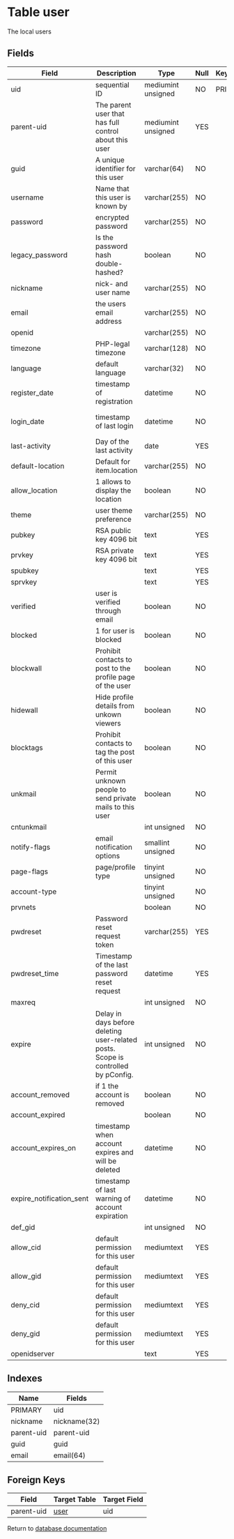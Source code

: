 Table user
===========

The local users

Fields
------

| Field                    | Description                                                                       | Type               | Null | Key | Default             | Extra          |
| ------------------------ | --------------------------------------------------------------------------------- | ------------------ | ---- | --- | ------------------- | -------------- |
| uid                      | sequential ID                                                                     | mediumint unsigned | NO   | PRI | NULL                | auto_increment |
| parent-uid               | The parent user that has full control about this user                             | mediumint unsigned | YES  |     | NULL                |                |
| guid                     | A unique identifier for this user                                                 | varchar(64)        | NO   |     |                     |                |
| username                 | Name that this user is known by                                                   | varchar(255)       | NO   |     |                     |                |
| password                 | encrypted password                                                                | varchar(255)       | NO   |     |                     |                |
| legacy_password          | Is the password hash double-hashed?                                               | boolean            | NO   |     | 0                   |                |
| nickname                 | nick- and user name                                                               | varchar(255)       | NO   |     |                     |                |
| email                    | the users email address                                                           | varchar(255)       | NO   |     |                     |                |
| openid                   |                                                                                   | varchar(255)       | NO   |     |                     |                |
| timezone                 | PHP-legal timezone                                                                | varchar(128)       | NO   |     |                     |                |
| language                 | default language                                                                  | varchar(32)        | NO   |     | en                  |                |
| register_date            | timestamp of registration                                                         | datetime           | NO   |     | 0001-01-01 00:00:00 |                |
| login_date               | timestamp of last login                                                           | datetime           | NO   |     | 0001-01-01 00:00:00 |                |
| last-activity            | Day of the last activity                                                          | date               | YES  |     | NULL                |                |
| default-location         | Default for item.location                                                         | varchar(255)       | NO   |     |                     |                |
| allow_location           | 1 allows to display the location                                                  | boolean            | NO   |     | 0                   |                |
| theme                    | user theme preference                                                             | varchar(255)       | NO   |     |                     |                |
| pubkey                   | RSA public key 4096 bit                                                           | text               | YES  |     | NULL                |                |
| prvkey                   | RSA private key 4096 bit                                                          | text               | YES  |     | NULL                |                |
| spubkey                  |                                                                                   | text               | YES  |     | NULL                |                |
| sprvkey                  |                                                                                   | text               | YES  |     | NULL                |                |
| verified                 | user is verified through email                                                    | boolean            | NO   |     | 0                   |                |
| blocked                  | 1 for user is blocked                                                             | boolean            | NO   |     | 0                   |                |
| blockwall                | Prohibit contacts to post to the profile page of the user                         | boolean            | NO   |     | 0                   |                |
| hidewall                 | Hide profile details from unkown viewers                                          | boolean            | NO   |     | 0                   |                |
| blocktags                | Prohibit contacts to tag the post of this user                                    | boolean            | NO   |     | 0                   |                |
| unkmail                  | Permit unknown people to send private mails to this user                          | boolean            | NO   |     | 0                   |                |
| cntunkmail               |                                                                                   | int unsigned       | NO   |     | 10                  |                |
| notify-flags             | email notification options                                                        | smallint unsigned  | NO   |     | 65535               |                |
| page-flags               | page/profile type                                                                 | tinyint unsigned   | NO   |     | 0                   |                |
| account-type             |                                                                                   | tinyint unsigned   | NO   |     | 0                   |                |
| prvnets                  |                                                                                   | boolean            | NO   |     | 0                   |                |
| pwdreset                 | Password reset request token                                                      | varchar(255)       | YES  |     | NULL                |                |
| pwdreset_time            | Timestamp of the last password reset request                                      | datetime           | YES  |     | NULL                |                |
| maxreq                   |                                                                                   | int unsigned       | NO   |     | 10                  |                |
| expire                   | Delay in days before deleting user-related posts. Scope is controlled by pConfig. | int unsigned       | NO   |     | 0                   |                |
| account_removed          | if 1 the account is removed                                                       | boolean            | NO   |     | 0                   |                |
| account_expired          |                                                                                   | boolean            | NO   |     | 0                   |                |
| account_expires_on       | timestamp when account expires and will be deleted                                | datetime           | NO   |     | 0001-01-01 00:00:00 |                |
| expire_notification_sent | timestamp of last warning of account expiration                                   | datetime           | NO   |     | 0001-01-01 00:00:00 |                |
| def_gid                  |                                                                                   | int unsigned       | NO   |     | 0                   |                |
| allow_cid                | default permission for this user                                                  | mediumtext         | YES  |     | NULL                |                |
| allow_gid                | default permission for this user                                                  | mediumtext         | YES  |     | NULL                |                |
| deny_cid                 | default permission for this user                                                  | mediumtext         | YES  |     | NULL                |                |
| deny_gid                 | default permission for this user                                                  | mediumtext         | YES  |     | NULL                |                |
| openidserver             |                                                                                   | text               | YES  |     | NULL                |                |

Indexes
------------

| Name       | Fields       |
| ---------- | ------------ |
| PRIMARY    | uid          |
| nickname   | nickname(32) |
| parent-uid | parent-uid   |
| guid       | guid         |
| email      | email(64)    |

Foreign Keys
------------

| Field | Target Table | Target Field |
|-------|--------------|--------------|
| parent-uid | [user](help/database/db_user) | uid |

Return to [database documentation](help/database)
